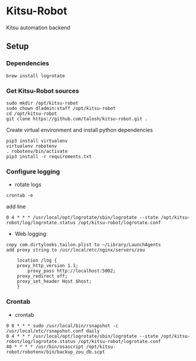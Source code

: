 # Kitsu-Robot
Kitsu automation backend

## Setup

### Dependencies
```
brew install logrotate
```

### Get Kitsu-Robot sources
```
sudo mkdir /opt/kitsu-robot
sudo chown dladmin:staff /opt/kitsu-robot
cd /opt/kitsu-robot
git clone https://github.com/talosh/kitsu-robot.git .
```

Create virtual environment and install python dependencies
```
pip3 install virtualenv
virtualenv robotenv
. robotenv/bin/activate
pip3 install -r requirements.txt
```

### Configure logging

* rotate logs
```
crontab -e
```

add line

```
0 4 * * * /usr/local/opt/logrotate/sbin/logrotate --state /opt/kitsu-robot/log/logrotate.status /opt/kitsu-robot/logrotate.conf
```

* Web logging:

```
copy com.dirtylooks.tailon.plist to ~/Library/LaunchAgents
add proxy string to /usr/local/etc/nginx/servers/zou
```
```
    location /log {
    proxy_http_version 1.1;
        proxy_pass http://localhost:5002;
	proxy_redirect off;
	proxy_set_header Host $host;
    }
```

### Crontab
* crontab
```
0 0 * * * sudo /usr/local/bin/rsnapshot -c /usr/local/etc/rsnapshot.conf daily
0 4 * * * /usr/local/opt/logrotate/sbin/logrotate --state /opt/kitsu-robot/log/logrotate.status /opt/kitsu-robot/logrotate.conf
40 * * * * /usr/bin/osascript /opt/kitsu-robot/robotenv/bin/backup_zou_db.scpt
```
